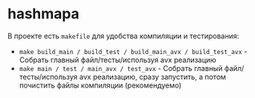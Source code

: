 # hashmapa
В проекте есть `makefile` для удобства компиляции и тестирования:
- `make build_main / build_test / build_main_avx / build_test_avx` - Собрать главный файл/тесты/используя avx реализацию
- `make main / test / main_avx / test_avx` - Собрать главный файл/тесты/используя avx реализацию, сразу запустить, а потом почистить файлы компиляции (рекомендуемо)
